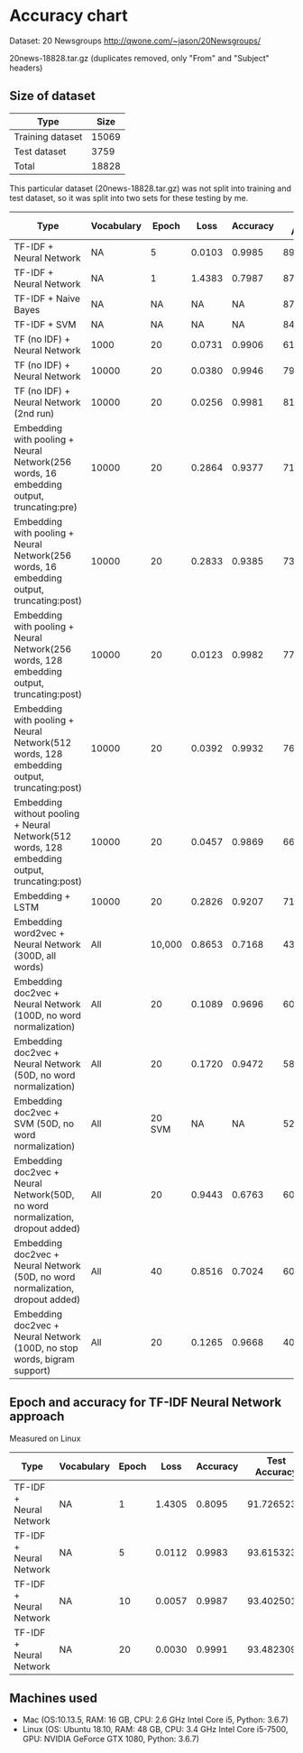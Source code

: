 # Accuracy chart

Dataset: 20 Newsgroups
http://qwone.com/~jason/20Newsgroups/

20news-18828.tar.gz (duplicates removed, only "From" and "Subject" headers)

## Size of dataset

Type|Size|
|---|---|
|Training dataset| 15069|
|Test dataset| 3759|
|Total | 18828|

This particular dataset (20news-18828.tar.gz) was not split into training and test dataset, so
it was split into two sets for these testing by me.

Type|Vocabulary|Epoch|Loss| Accuracy | Test Accuracy |
|---|---|---|---|---|---|
|TF-IDF + Neural Network | NA | 5 | 0.0103 | 0.9985 | 89.917531% |
 TF-IDF + Neural Network | NA | 1 | 1.4383 | 0.7987 | 87.975525% |
|TF-IDF + Naive Bayes | NA | NA | NA | NA | 87.682894% |
|TF-IDF + SVM | NA | NA | NA | NA | 84.916201% |
|TF (no IDF) + Neural Network|1000|20|0.0731 | 0.9906 | 61.479117%
|TF (no IDF) + Neural Network|10000|20|0.0380 | 0.9946 | 79.675446%
|TF (no IDF) + Neural Network (2nd run)|10000|20|0.0256 | 0.9981| 81.723863%
|Embedding with pooling + Neural Network(256 words, 16 embedding output, truncating:pre) | 10000 | 20 | 0.2864 | 0.9377 | 71.827614% |
|Embedding with pooling + Neural Network(256 words, 16 embedding output, truncating:post) | 10000 | 20 | 0.2833 | 0.9385 | 73.370577% |
|Embedding with pooling + Neural Network(256 words, 128 embedding output, truncating:post) | 10000 | 20 | 0.0123 | 0.9982 | 77.866454% |
|Embedding with pooling + Neural Network(512 words, 128 embedding output, truncating:post) | 10000 | 20 | 0.0392 | 0.9932 | 76.509710% |
|Embedding without pooling + Neural Network(512 words, 128 embedding output, truncating:post) | 10000 | 20 |  0.0457 | 0.9869 | 66.374036% |
|Embedding + LSTM | 10000 | 20 | 0.2826 | 0.9207 | 71.481777%|
|Embedding word2vec + Neural Network (300D, all words) | All | 10,000 | 0.8653 |0.7168 | 43.522213% |
|Embedding doc2vec + Neural Network (100D, no word normalization) | All | 20 | 0.1089 | 0.9696 | 60.148976% |
|Embedding doc2vec + Neural Network (50D, no word normalization) | All | 20 | 0.1720 | 0.9472 |58.286778% |
|Embedding doc2vec + SVM (50D, no word normalization) | All | 20 SVM | NA | NA |52.540569% |
|Embedding doc2vec + Neural Network(50D, no word normalization, dropout added) | All | 20 | 0.9443 | 0.6763 |60.681032% |
|Embedding doc2vec + Neural Network (50D, no word normalization, dropout added) | All | 40 | 0.8516 | 0.7024 |60.707635% |
 Embedding doc2vec + Neural Network (100D, no stop words, bigram support) | All | 20 | 0.1265 | 0.9668 | 40.622506% |

## Epoch and accuracy for TF-IDF Neural Network approach

Measured on Linux

Type|Vocabulary|Epoch|Loss| Accuracy | Test Accuracy |
|---|---|---|---|---|---|
|TF-IDF + Neural Network | NA | 1 |1.4305  | 0.8095 | 91.726523% |
|TF-IDF + Neural Network | NA | 5 |0.0112   | 0.9983 | 93.615323% |
|TF-IDF + Neural Network | NA | 10 | 0.0057 | 0.9987 | 93.402501% |
|TF-IDF + Neural Network | NA | 20 | 0.0030 | 0.9991 | 93.482309% |

## Machines used
* Mac (OS:10.13.5, RAM: 16 GB, CPU: 2.6 GHz Intel Core i5, Python: 3.6.7) 
* Linux (OS: Ubuntu 18.10, RAM: 48 GB, CPU: 3.4 GHz Intel Core i5-7500, GPU: NVIDIA GeForce GTX 1080, Python: 3.6.7) 
